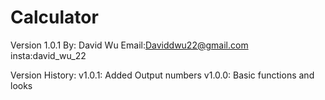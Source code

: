 # Calculator
Version 1.0.1
By: David Wu
Email:Daviddwu22@gmail.com
insta:david_wu_22


Version History:
v1.0.1: Added Output numbers
v1.0.0: Basic functions and looks


